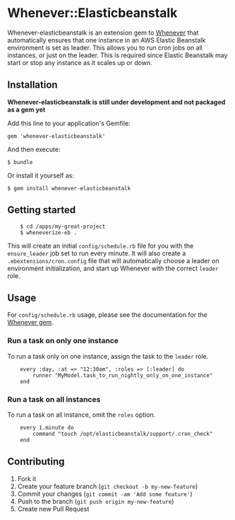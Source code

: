 # Whenever::Elasticbeanstalk

Whenever-elasticbeanstalk is an extension gem to [Whenever](https://github.com/javan/whenever) that automatically ensures that one instance in an AWS Elastic Beanstalk environment is set as leader. This allows you to run cron jobs on all instances, or just on the leader. This is required since Elastic Beanstalk may start or stop any instance as it scales up or down.

## Installation

**Whenever-elasticbeanstalk is still under development and not packaged as a gem yet**

Add this line to your application's Gemfile:

    gem 'whenever-elasticbeanstalk'

And then execute:

    $ bundle

Or install it yourself as:

    $ gem install whenever-elasticbeanstalk

## Getting started

		$ cd /apps/my-great-project
		$ wheneverize-eb .

This will create an initial `config/schedule.rb` file for you with the `ensure_leader` job set to run every minute. It will also create a `.ebextensions/cron.config` file that will automatically choose a leader on environment initialization, and start up Whenever with the correct `leader` role.

## Usage

For `config/schedule.rb` usage, please see the documentation for the [Whenever gem](https://github.com/javan/whenever).

### Run a task on only one instance

To run a task only on one instance, assign the task to the `leader` role.

		every :day, :at => "12:30am", :roles => [:leader] do
			runner "MyModel.task_to_run_nightly_only_on_one_instance"
		end

### Run a task on all instances

To run a task on all instance, omit the `roles` option.

		every 1.minute do
			command "touch /opt/elasticbeanstalk/support/.cron_check"
		end

## Contributing

1. Fork it
2. Create your feature branch (`git checkout -b my-new-feature`)
3. Commit your changes (`git commit -am 'Add some feature'`)
4. Push to the branch (`git push origin my-new-feature`)
5. Create new Pull Request
